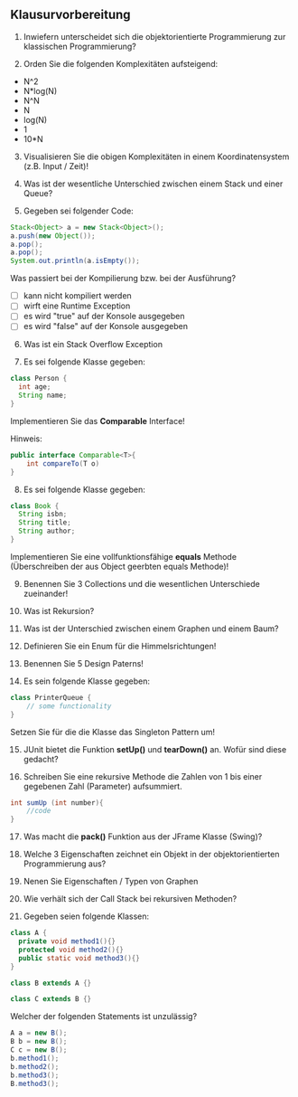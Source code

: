 ## Klausurvorbereitung

1. Inwiefern unterscheidet sich die objektorientierte Programmierung zur klassischen Programmierung?

2. Orden Sie die folgenden Komplexitäten aufsteigend:

  - N^2
  - N*log(N)
  - N^N
  - N
  - log(N)
  - 1
  - 10*N

3. Visualisieren Sie die obigen Komplexitäten in einem Koordinatensystem (z.B. Input / Zeit)!

4. Was ist der wesentliche Unterschied zwischen einem Stack und einer Queue?

5. Gegeben sei folgender Code:

  ```java
  Stack<Object> a = new Stack<Object>();
  a.push(new Object());
  a.pop();
  a.pop();
  System.out.println(a.isEmpty());
  ```
  Was passiert bei der Kompilierung bzw. bei der Ausführung?
  - [ ] kann nicht kompiliert werden
  - [ ] wirft eine Runtime Exception
  - [ ] es wird "true" auf der Konsole ausgegeben
  - [ ] es wird "false" auf der Konsole ausgegeben

6. Was ist ein Stack Overflow Exception

7. Es sei folgende Klasse gegeben:
  ```java
  class Person {
    int age;
    String name;
  }
  ```
  Implementieren Sie das __Comparable__ Interface!

  Hinweis:

  ```java
  public interface Comparable<T>{
      int compareTo(T o)
  }  
  ```

8. Es sei folgende Klasse gegeben:
  ```java
  class Book {
    String isbn;
    String title;
    String author;
  }
  ```
  Implementieren Sie eine vollfunktionsfähige __equals__ Methode (Überschreiben der aus Object geerbten equals Methode)!

9. Benennen Sie 3 Collections und die wesentlichen Unterschiede zueinander!

10. Was ist Rekursion?

11. Was ist der Unterschied zwischen einem Graphen und einem Baum?

12. Definieren Sie ein Enum für die Himmelsrichtungen!

13. Benennen Sie 5 Design Paterns!

14. Es sein folgende Klasse gegeben:

  ```java
  class PrinterQueue {
      // some functionality
  }
  ```
  Setzen Sie für die die Klasse das Singleton Pattern um!

15. JUnit bietet die Funktion __setUp()__ und __tearDown()__ an. Wofür sind diese gedacht?

16. Schreiben Sie eine rekursive Methode die Zahlen von 1 bis einer gegebenen Zahl (Parameter) aufsummiert.

  ```java
  int sumUp (int number){
      //code
  }
  ```
17. Was macht die __pack()__ Funktion aus der JFrame Klasse (Swing)?

18. Welche 3 Eigenschaften zeichnet ein Objekt in der objektorientierten Programmierung aus?

19. Nenen Sie Eigenschaften / Typen von Graphen

20. Wie verhält sich der Call Stack bei rekursiven Methoden?

21. Gegeben seien folgende Klassen:

  ```java
  class A {
  	private void method1(){}
  	protected void method2(){}
  	public static void method3(){}
  }

  class B extends A {}

  class C extends B {}
  ```

  Welcher der folgenden Statements ist unzulässig?
  ```java
  A a = new B();
  B b = new B();
  C c = new B();
  b.method1();  
  b.method2();
  b.method3();
  B.method3();
  ```
